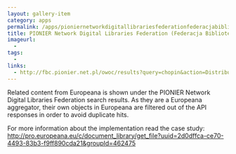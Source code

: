 ```yaml
---
layout: gallery-item
category: apps
permalink: /apps/pioniernetworkdigitallibrariesfederationfederacjabibliotekcyfrowycheuropeanasearchapi
title: PIONIER Network Digital Libraries Federation (Federacja Bibliotek Cyfrowych) - Europeana search (API)
imageurl:
  - 
tags:
  - 
links:
  - http://fbc.pionier.net.pl/owoc/results?query=chopin&action=DistributedSearchAction
---
```


Related content from Europeana is shown under the PIONIER Network Digital Libraries Federation search results. As they are a Europeana aggregator, their own objects in Europeana are filtered out of the API responses in order to avoid duplicate hits.

For more information about the implementation read the case study: http://pro.europeana.eu/c/document_library/get_file?uuid=2d0dffca-ce70-4493-83b3-f9ff890cda21&groupId=462475
